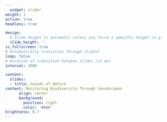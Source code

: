```yaml
---
  widget: slider
weight: 1
active: true
headless: true

design:
  # Slide height is automatic unless you force a specific height (e.g. '400px')
  slide_height: ''
is_fullscreen: true
# Automatically transition through slides?
loop: false
# Duration of transition between slides (in ms)
interval: 2000

content:
  slides:
  - title: Sounds of Nature
content: Monitoring Biodiversity Through Soundscapes
      align: center
      background:
        position: right
        color: '#666'
brightness: 0.7
---
```

